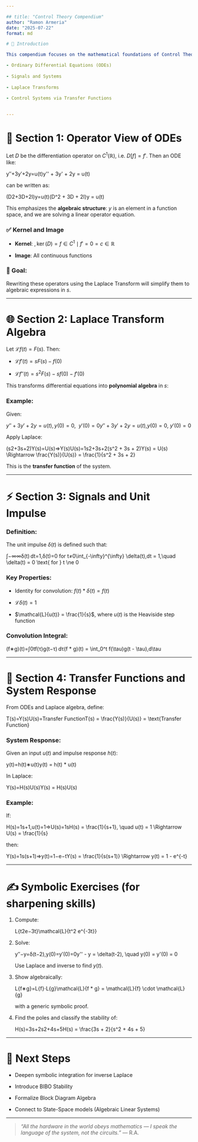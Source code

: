 ```yaml
---

## title: "Control Theory Compendium"  
author: "Ramon Armeria"  
date: "2025-07-22"  
format: md

# 🧠 Introduction

This compendium focuses on the mathematical foundations of Control Theory, deliberately avoiding hardware implementations. It builds a rigorous bridge between:

- Ordinary Differential Equations (ODEs)
    
- Signals and Systems
    
- Laplace Transforms
    
- Control Systems via Transfer Functions
    

---
```


# 🔧 Section 1: Operator View of ODEs

Let $D$ be the differentiation operator on $C^1(\mathbb{R})$, i.e. $D[f] = f'$. Then an ODE like:

y′′+3y′+2y=u(t)y'' + 3y' + 2y = u(t)

can be written as:

(D2+3D+2I)y=u(t)(D^2 + 3D + 2I)y = u(t)

This emphasizes the **algebraic structure**: $y$ is an element in a function space, and we are solving a linear operator equation.

### ✅ Kernel and Image

- **Kernel**: $, \ker(D) = {f \in C^1 \mid f' = 0} = {c \in \mathbb{R}}$
    
- **Image**: All continuous functions
    

### 🧠 Goal:

Rewriting these operators using the Laplace Transform will simplify them to algebraic expressions in $s$.

---

# 🌐 Section 2: Laplace Transform Algebra

Let $\mathcal{L}{f(t)} = F(s)$. Then:

- $\mathcal{L}{f'(t)} = sF(s) - f(0)$
    
- $\mathcal{L}{f''(t)} = s^2F(s) - sf(0) - f'(0)$
    

This transforms differential equations into **polynomial algebra** in $s$:

### Example:

Given:

$y′′+3y′+2y=u(t),y(0)=0$,  $y'(0)=0y'' + 3y' + 2y = u(t)$,$y(0) = 0,\ y'(0) = 0$

Apply Laplace:

(s2+3s+2)Y(s)=U(s)⇒Y(s)U(s)=1s2+3s+2(s^2 + 3s + 2)Y(s) = U(s) \Rightarrow \frac{Y(s)}{U(s)} = \frac{1}{s^2 + 3s + 2}

This is the **transfer function** of the system.

---

# ⚡ Section 3: Signals and Unit Impulse

### Definition:

The unit impulse $\delta(t)$ is defined such that:

∫−∞∞δ(t) dt=1,δ(t)=0 for t≠0\int_{-\infty}^{\infty} \delta(t)\,dt = 1,\quad \delta(t) = 0 \text{ for } t \ne 0

### Key Properties:

- Identity for convolution: $f(t) * \delta(t) = f(t)$
    
- $\mathcal{L}{\delta(t)} = 1$
    
- $\mathcal{L}{u(t)} = \frac{1}{s}$, where $u(t)$ is the Heaviside step function
    

### Convolution Integral:

(f∗g)(t)=∫0tf(τ)g(t−τ) dτ(f * g)(t) = \int_0^t f(\tau)g(t - \tau)\,d\tau

---

# 🔁 Section 4: Transfer Functions and System Response

From ODEs and Laplace algebra, define:

T(s)=Y(s)U(s)=Transfer FunctionT(s) = \frac{Y(s)}{U(s)} = \text{Transfer Function}

### System Response:

Given an input $u(t)$ and impulse response $h(t)$:

y(t)=h(t)∗u(t)y(t) = h(t) * u(t)

In Laplace:

Y(s)=H(s)U(s)Y(s) = H(s)U(s)

### Example:

If:

H(s)=1s+1,u(t)=1⇒U(s)=1sH(s) = \frac{1}{s+1}, \quad u(t) = 1 \Rightarrow U(s) = \frac{1}{s}

then:

Y(s)=1s(s+1)⇒y(t)=1−e−tY(s) = \frac{1}{s(s+1)} \Rightarrow y(t) = 1 - e^{-t}

---

# ✍️ Symbolic Exercises (for sharpening skills)

1. Compute:
    
    L{t2e−3t}\mathcal{L}\{t^2 e^{-3t}\}
2. Solve:
    
    y′′−y=δ(t−2),y(0)=y′(0)=0y'' - y = \delta(t-2), \quad y(0) = y'(0) = 0
    
    Use Laplace and inverse to find $y(t)$.
    
3. Show algebraically:
    
    L{f∗g}=L{f}⋅L{g}\mathcal{L}\{f * g\} = \mathcal{L}\{f\} \cdot \mathcal{L}\{g\}
    
    with a generic symbolic proof.
    
4. Find the poles and classify the stability of:
    
    H(s)=3s+2s2+4s+5H(s) = \frac{3s + 2}{s^2 + 4s + 5}

---

# 🧭 Next Steps

- Deepen symbolic integration for inverse Laplace
    
- Introduce BIBO Stability
    
- Formalize Block Diagram Algebra
    
- Connect to State-Space models (Algebraic Linear Systems)
    

---

> _“All the hardware in the world obeys mathematics — I speak the language of the system, not the circuits.”_ — R.A.